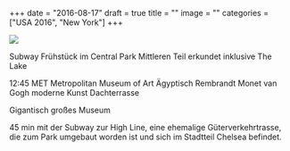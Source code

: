 +++
date = "2016-08-17"
draft = true
title = ""
image = ""
categories = ["USA 2016", "New York"]
+++


![](/images/2016-08-17_.jpg)

Subway
Frühstück im Central Park
Mittleren Teil erkundet inklusive The Lake

12:45 MET Metropolitan Museum of Art
Ägyptisch
Rembrandt
Monet
van Gogh
moderne Kunst
Dachterrasse

Gigantisch großes Museum

45 min mit der Subway zur High Line, 
eine ehemalige Güterverkehrtrasse, 
die zum Park umgebaut worden ist
und sich im Stadtteil Chelsea befindet. 
